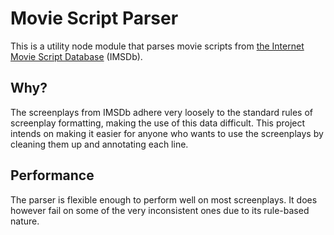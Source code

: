 # Movie Script Parser

This is a utility node module that parses movie scripts from [the Internet Movie Script Database](http://imsdb.com/) (IMSDb).

## Why?

The screenplays from IMSDb adhere very loosely to the standard rules of screenplay formatting, making the use of this data difficult. This project intends on making it easier for anyone 
who wants to use the screenplays by cleaning them up and annotating each line.

## Performance

The parser is flexible enough to perform well on most screenplays. It does however fail on some of the very inconsistent ones due to its rule-based nature. 
